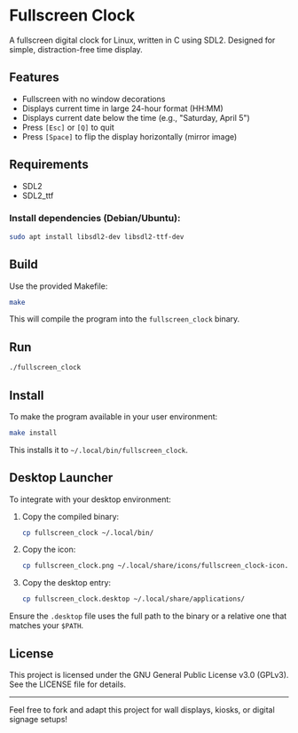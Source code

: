 # Fullscreen Clock

A fullscreen digital clock for Linux, written in C using SDL2. Designed for simple, distraction-free time display.

## Features

* Fullscreen with no window decorations
* Displays current time in large 24-hour format (HH\:MM)
* Displays current date below the time (e.g., "Saturday, April 5")
* Press `[Esc]` or `[Q]` to quit
* Press `[Space]` to flip the display horizontally (mirror image)

## Requirements

* SDL2
* SDL2\_ttf

### Install dependencies (Debian/Ubuntu):

```bash
sudo apt install libsdl2-dev libsdl2-ttf-dev
```

## Build

Use the provided Makefile:

```bash
make
```

This will compile the program into the `fullscreen_clock` binary.

## Run

```bash
./fullscreen_clock
```

## Install

To make the program available in your user environment:

```bash
make install
```

This installs it to `~/.local/bin/fullscreen_clock`.

## Desktop Launcher

To integrate with your desktop environment:

1. Copy the compiled binary:

   ```bash
   cp fullscreen_clock ~/.local/bin/
   ```

2. Copy the icon:

   ```bash
   cp fullscreen_clock.png ~/.local/share/icons/fullscreen_clock-icon.png
   ```

3. Copy the desktop entry:

   ```bash
   cp fullscreen_clock.desktop ~/.local/share/applications/
   ```

Ensure the `.desktop` file uses the full path to the binary or a relative one that matches your `$PATH`.

## License

This project is licensed under the GNU General Public License v3.0 (GPLv3). See the LICENSE file for details.

---

Feel free to fork and adapt this project for wall displays, kiosks, or digital signage setups!

